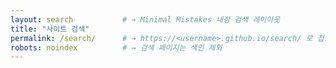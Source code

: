 ```yaml
---
layout: search           # → Minimal Mistakes 내장 검색 레이아웃
title: "사이트 검색"     
permalink: /search/      # → https://<username>.github.io/search/ 로 접근
robots: noindex          # → 검색 페이지는 색인 제외
---
```

